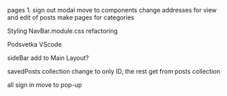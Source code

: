 pages
    1. sign out modal move to components
    change addresses for view and edit of posts
    make pages for categories 

Styling
    NavBar.module.css refactoring

Podsvetka VScode

sideBar add to Main Layout?

savedPosts collection change to only ID, the rest get from posts collection

all sign in move to pop-up
